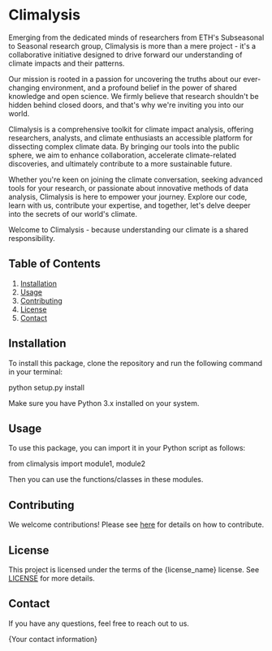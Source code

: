 # Climalysis

Emerging from the dedicated minds of researchers from ETH's Subseasonal to Seasonal research group, Climalysis is more than a mere project - it's a collaborative initiative designed to drive forward our understanding of climate impacts and their patterns.

Our mission is rooted in a passion for uncovering the truths about our ever-changing environment, and a profound belief in the power of shared knowledge and open science. We firmly believe that research shouldn't be hidden behind closed doors, and that's why we're inviting you into our world.

Climalysis is a comprehensive toolkit for climate impact analysis, offering researchers, analysts, and climate enthusiasts an accessible platform for dissecting complex climate data. By bringing our tools into the public sphere, we aim to enhance collaboration, accelerate climate-related discoveries, and ultimately contribute to a more sustainable future.

Whether you're keen on joining the climate conversation, seeking advanced tools for your research, or passionate about innovative methods of data analysis, Climalysis is here to empower your journey. Explore our code, learn with us, contribute your expertise, and together, let's delve deeper into the secrets of our world's climate.

Welcome to Climalysis - because understanding our climate is a shared responsibility.

## Table of Contents

1. [Installation](#installation)
2. [Usage](#usage)
3. [Contributing](#contributing)
4. [License](#license)
5. [Contact](#contact)

## Installation

To install this package, clone the repository and run the following command in your terminal:

python setup.py install


Make sure you have Python 3.x installed on your system.

## Usage

To use this package, you can import it in your Python script as follows:

from climalysis import module1, module2

Then you can use the functions/classes in these modules.


## Contributing

We welcome contributions! Please see [here](CONTRIBUTING.md) for details on how to contribute.

## License

This project is licensed under the terms of the {license_name} license. See [LICENSE](LICENSE) for more details.

## Contact

If you have any questions, feel free to reach out to us.

{Your contact information}
